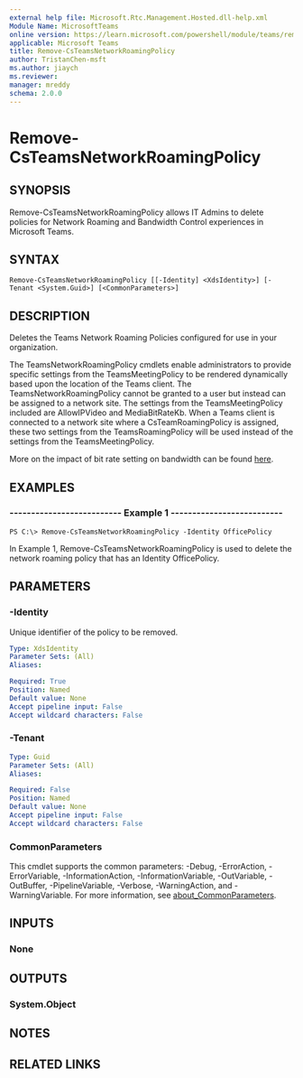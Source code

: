 ```yaml
---
external help file: Microsoft.Rtc.Management.Hosted.dll-help.xml
Module Name: MicrosoftTeams
online version: https://learn.microsoft.com/powershell/module/teams/remove-csteamsnetworkroamingpolicy
applicable: Microsoft Teams
title: Remove-CsTeamsNetworkRoamingPolicy
author: TristanChen-msft
ms.author: jiaych
ms.reviewer:
manager: mreddy
schema: 2.0.0
---
```


# Remove-CsTeamsNetworkRoamingPolicy

## SYNOPSIS

Remove-CsTeamsNetworkRoamingPolicy allows IT Admins to delete policies for Network Roaming and Bandwidth Control experiences in Microsoft Teams.

## SYNTAX

```
Remove-CsTeamsNetworkRoamingPolicy [[-Identity] <XdsIdentity>] [-Tenant <System.Guid>] [<CommonParameters>]
```

## DESCRIPTION
Deletes the Teams Network Roaming Policies configured for use in your organization.

The TeamsNetworkRoamingPolicy cmdlets enable administrators to provide specific settings from the TeamsMeetingPolicy to be rendered dynamically based upon the location of the Teams client.  The TeamsNetworkRoamingPolicy cannot be granted to a user but instead can be assigned to a network site.  The settings from the TeamsMeetingPolicy included are AllowIPVideo and MediaBitRateKb. When a Teams client is connected to a network site where a CsTeamRoamingPolicy is assigned, these two settings from the TeamsRoamingPolicy will be used instead of the settings from the TeamsMeetingPolicy.

More on the impact of bit rate setting on bandwidth can be found [here](https://learn.microsoft.com/microsoftteams/prepare-network).

## EXAMPLES

### -------------------------- Example 1 --------------------------
```
PS C:\> Remove-CsTeamsNetworkRoamingPolicy -Identity OfficePolicy
```

In Example 1, Remove-CsTeamsNetworkRoamingPolicy is used to delete the network roaming policy that has an Identity OfficePolicy.

## PARAMETERS

### -Identity
Unique identifier of the policy to be removed.

```yaml
Type: XdsIdentity
Parameter Sets: (All)
Aliases:

Required: True
Position: Named
Default value: None
Accept pipeline input: False
Accept wildcard characters: False
```

### -Tenant

```yaml
Type: Guid
Parameter Sets: (All)
Aliases:

Required: False
Position: Named
Default value: None
Accept pipeline input: False
Accept wildcard characters: False
```

### CommonParameters
This cmdlet supports the common parameters: -Debug, -ErrorAction, -ErrorVariable, -InformationAction, -InformationVariable, -OutVariable, -OutBuffer, -PipelineVariable, -Verbose, -WarningAction, and -WarningVariable. For more information, see [about_CommonParameters](https://go.microsoft.com/fwlink/?LinkID=113216).

## INPUTS

### None

## OUTPUTS

### System.Object

## NOTES

## RELATED LINKS
